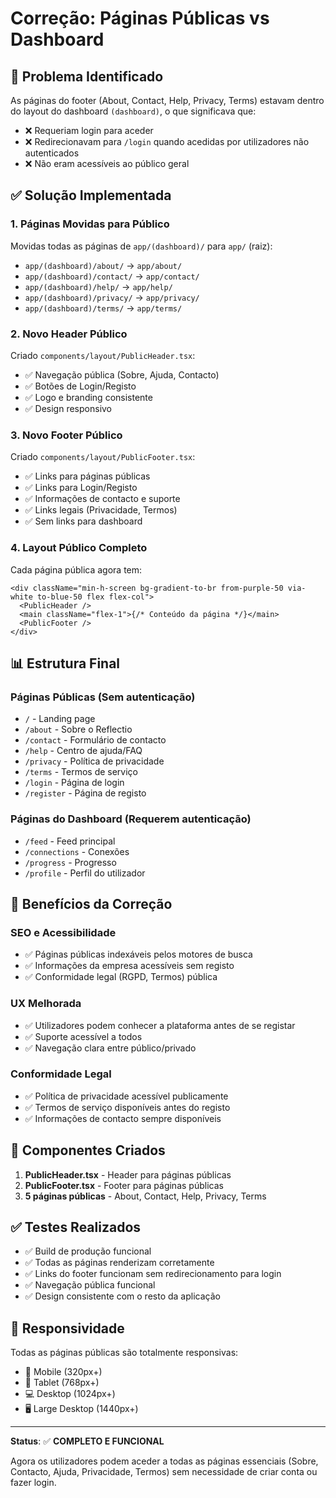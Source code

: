 # Correção: Páginas Públicas vs Dashboard

## 🚨 Problema Identificado

As páginas do footer (About, Contact, Help, Privacy, Terms) estavam dentro do layout do dashboard `(dashboard)`, o que significava que:

- ❌ Requeriam login para aceder
- ❌ Redirecionavam para `/login` quando acedidas por utilizadores não autenticados
- ❌ Não eram acessíveis ao público geral

## ✅ Solução Implementada

### 1. **Páginas Movidas para Público**

Movidas todas as páginas de `app/(dashboard)/` para `app/` (raiz):

- `app/(dashboard)/about/` → `app/about/`
- `app/(dashboard)/contact/` → `app/contact/`
- `app/(dashboard)/help/` → `app/help/`
- `app/(dashboard)/privacy/` → `app/privacy/`
- `app/(dashboard)/terms/` → `app/terms/`

### 2. **Novo Header Público**

Criado `components/layout/PublicHeader.tsx`:

- ✅ Navegação pública (Sobre, Ajuda, Contacto)
- ✅ Botões de Login/Registo
- ✅ Logo e branding consistente
- ✅ Design responsivo

### 3. **Novo Footer Público**

Criado `components/layout/PublicFooter.tsx`:

- ✅ Links para páginas públicas
- ✅ Links para Login/Registo
- ✅ Informações de contacto e suporte
- ✅ Links legais (Privacidade, Termos)
- ✅ Sem links para dashboard

### 4. **Layout Público Completo**

Cada página pública agora tem:

```tsx
<div className="min-h-screen bg-gradient-to-br from-purple-50 via-white to-blue-50 flex flex-col">
  <PublicHeader />
  <main className="flex-1">{/* Conteúdo da página */}</main>
  <PublicFooter />
</div>
```

## 📊 Estrutura Final

### **Páginas Públicas** (Sem autenticação)

- `/` - Landing page
- `/about` - Sobre o Reflectio
- `/contact` - Formulário de contacto
- `/help` - Centro de ajuda/FAQ
- `/privacy` - Política de privacidade
- `/terms` - Termos de serviço
- `/login` - Página de login
- `/register` - Página de registo

### **Páginas do Dashboard** (Requerem autenticação)

- `/feed` - Feed principal
- `/connections` - Conexões
- `/progress` - Progresso
- `/profile` - Perfil do utilizador

## 🎯 Benefícios da Correção

### **SEO e Acessibilidade**

- ✅ Páginas públicas indexáveis pelos motores de busca
- ✅ Informações da empresa acessíveis sem registo
- ✅ Conformidade legal (RGPD, Termos) pública

### **UX Melhorada**

- ✅ Utilizadores podem conhecer a plataforma antes de se registar
- ✅ Suporte acessível a todos
- ✅ Navegação clara entre público/privado

### **Conformidade Legal**

- ✅ Política de privacidade acessível publicamente
- ✅ Termos de serviço disponíveis antes do registo
- ✅ Informações de contacto sempre disponíveis

## 🔧 Componentes Criados

1. **PublicHeader.tsx** - Header para páginas públicas
2. **PublicFooter.tsx** - Footer para páginas públicas
3. **5 páginas públicas** - About, Contact, Help, Privacy, Terms

## ✅ Testes Realizados

- ✅ Build de produção funcional
- ✅ Todas as páginas renderizam corretamente
- ✅ Links do footer funcionam sem redirecionamento para login
- ✅ Navegação pública funcional
- ✅ Design consistente com o resto da aplicação

## 📱 Responsividade

Todas as páginas públicas são totalmente responsivas:

- 📱 Mobile (320px+)
- 📱 Tablet (768px+)
- 💻 Desktop (1024px+)
- 🖥️ Large Desktop (1440px+)

---

**Status**: ✅ **COMPLETO E FUNCIONAL**

Agora os utilizadores podem aceder a todas as páginas essenciais (Sobre, Contacto, Ajuda, Privacidade, Termos) sem necessidade de criar conta ou fazer login.
